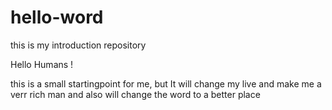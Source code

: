 # hello-word
this is my introduction repository


Hello Humans ! 

this is a small startingpoint for me, but It will change my live and make me a verr rich man and also will change the word to a better place
